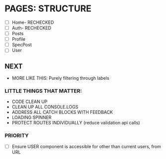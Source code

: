 # PAGES: STRUCTURE

- [ ] Home- RECHECKED
- [ ] Auth- RECHECKED
- [ ] Posts
- [ ] Profile
- [ ] SpecPost
- [ ] User

## NEXT

- MORE LIKE THIS: Purely filtering through labels

### LITTLE THINGS THAT MATTER:

- CODE CLEAN UP
- CLEAN UP ALL CONSOLE.LOGS
- ADDRESS ALL CATCH BLOCKS WITH FEEDBACK
- LOADING SPINNER
- PROTECT ROUTES INDIVIDUALLY (reduce validation api calls)

### PRIORITY

- [ ] Ensure USER component is accessible for other than current users, from URL
